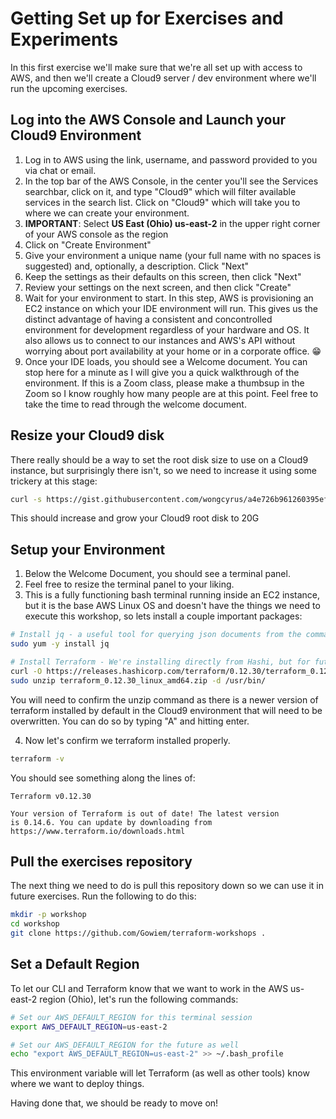 # Getting Set up for Exercises and Experiments

In this first exercise we'll make sure that we're all set up with access to AWS, and then we'll
create a Cloud9 server / dev environment where we'll run the upcoming exercises.

## Log into the AWS Console and Launch your Cloud9 Environment

1. Log in to AWS using the link, username, and password provided to you via chat or email.
1. In the top bar of the AWS Console, in the center you'll see the Services searchbar, click on it, and type "Cloud9" which will filter available services in the search list. Click on "Cloud9" which will take you to where we can create your environment.
1. **IMPORTANT**: Select **US East (Ohio) us-east-2** in the upper right corner of your AWS console as the region
1. Click on "Create Environment"
1. Give your environment a unique name (your full name with no spaces is suggested) and, optionally, a description. Click "Next"
1. Keep the settings as their defaults on this screen, then click "Next"
1. Review your settings on the next screen, and then click "Create"
1. Wait for your environment to start. In this step, AWS is provisioning an EC2 instance on which your IDE environment will run. This gives us the distinct advantage of having a consistent and concontrolled environment for development regardless of your hardware and OS. It also allows us to connect to our instances and AWS's API without worrying about port availability at your home or in a corporate office. 😁
1. Once your IDE loads, you should see a Welcome document. You can stop here for a minute as I will give you a quick walkthrough of the environment. If this is a Zoom class, please make a thumbsup in the Zoom so I know roughly how many people are at this point. Feel free to take the time to read through the welcome document.

## Resize your Cloud9 disk

There really should be a way to set the root disk size to use on a Cloud9 instance, but surprisingly there isn't, so we need to increase it using some trickery at this stage:

```bash
curl -s https://gist.githubusercontent.com/wongcyrus/a4e726b961260395efa7811cab0b4516/raw/543fe335adaf7222f5f4fca475cf716d61b9a77b/resize.sh | sh
```

This should increase and grow your Cloud9 root disk to 20G

## Setup your Environment

1. Below the Welcome Document, you should see a terminal panel.
1. Feel free to resize the terminal panel to your liking.
1. This is a fully functioning bash terminal running inside an EC2 instance, but it is the base AWS Linux OS and doesn't have the things we need to execute this workshop, so lets install a couple important packages:

```bash
# Install jq - a useful tool for querying json documents from the command line.
sudo yum -y install jq

# Install Terraform - We're installing directly from Hashi, but for future usage I suggest using tfenv: https://github.com/tfutils/tfenv
curl -O https://releases.hashicorp.com/terraform/0.12.30/terraform_0.12.30_linux_amd64.zip
sudo unzip terraform_0.12.30_linux_amd64.zip -d /usr/bin/
```

You will need to confirm the unzip command as there is a newer version of terraform installed by default in the Cloud9 environment that will need to be overwritten. You can do so by typing "A" and hitting enter.

4. Now let's confirm we terraform installed properly.

```bash
terraform -v
```

You should see something along the lines of:

```
Terraform v0.12.30

Your version of Terraform is out of date! The latest version
is 0.14.6. You can update by downloading from https://www.terraform.io/downloads.html
```

## Pull the exercises repository

The next thing we need to do is pull this repository down so we can use it in future exercises. Run the following to do this:

```bash
mkdir -p workshop
cd workshop
git clone https://github.com/Gowiem/terraform-workshops .
```

## Set a Default Region

To let our CLI and Terraform know that we want to work in the AWS us-east-2 region (Ohio), let's run the following commands:

```bash
# Set our AWS_DEFAULT_REGION for this terminal session
export AWS_DEFAULT_REGION=us-east-2

# Set our AWS_DEFAULT_REGION for the future as well
echo "export AWS_DEFAULT_REGION=us-east-2" >> ~/.bash_profile
```

This environment variable will let Terraform (as well as other tools) know where we want to deploy things.

Having done that, we should be ready to move on!
